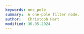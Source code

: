 ```yaml
---
keywords: one_pole
summary:  A one-pole filter node.
author:   Christoph Hart
modified: 30.05.2024
---
```

  
